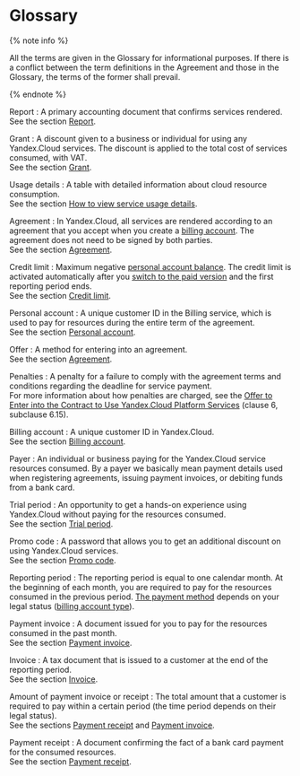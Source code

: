 # Glossary

{% note info %}

All the terms are given in the Glossary for informational purposes. If there is a conflict between the term definitions in the Agreement and those in the Glossary, the terms of the former shall prevail.

{% endnote %}

Report
: A primary accounting document that confirms services rendered.
<br/>See the section [Report](act.md).

Grant
: A discount given to a business or individual for using any Yandex.Cloud services. The discount is applied to the total cost of services consumed, with VAT.
<br/>See the section [Grant](bonus-account.md).

Usage details
: A table with detailed information about cloud resource consumption.
<br/>See the section [How to view service usage details](../operations/check-charges.md).

Agreement
: In Yandex.Cloud, all services are rendered according to an agreement that you accept when you create a [billing account](billing-account.md). The agreement does not need to be signed by both parties.
<br/>See the section [Agreement](contract.md).

Credit limit
:  Maximum negative [personal account balance](../concepts/personal-account.md#balance). The credit limit is activated automatically after you [switch to the paid version](../operations/activate-commercial.md) and the first reporting period ends.
<br/>See the section [Credit limit](credit-limit.md).

Personal account
: A unique customer ID in the Billing service, which is used to pay for resources during the entire term of the agreement.
<br/>See the section [Personal account](personal-account.md).

Offer
: A method for entering into an agreement.
<br/>See the section [Agreement](contract.md).

Penalties
: A penalty for a failure to comply with the agreement terms and conditions regarding the deadline for service payment.
<br/>For more information about how penalties are charged, see the [Offer to Enter into the Contract to Use Yandex.Cloud Platform Services](https://yandex.ru/legal/cloud_oferta/) (clause 6, subclause 6.15).

Billing account
: A unique customer ID in Yandex.Cloud.
<br/>See the section [Billing account](billing-account.md).

Payer
: An individual or business paying for the Yandex.Cloud service resources consumed. By a payer we basically mean payment details used when registering agreements, issuing payment invoices, or debiting funds from a bank card.

Trial period
: An opportunity to get a hands-on experience using Yandex.Cloud without paying for the resources consumed.
<br/>See the section [Trial period](../trial/activation.md).

Promo code
: A password that allows you to get an additional discount on using Yandex.Cloud services.
<br/>See the section [Promo code](promo-code.md).

Reporting period
: The reporting period is equal to one calendar month. At the beginning of each month, you are required to pay for the resources consumed in the previous period. [The payment method](../payment/payment-methods.md) depends on your legal status ([billing account type](../concepts/billing-account.md#ba-types)).

Payment invoice
:  A document issued for you to pay for the resources consumed in the past month.
<br/>See the section [Payment invoice](bill.md).

Invoice
:  A tax document that is issued to a customer at the end of the reporting period.
<br/>See the section [Invoice](invoice.md).

Amount of payment invoice or receipt
: The total amount that a customer is required to pay within a certain period (the time period depends on their legal status).
<br/>See the sections [Payment receipt](individual-bill.md) and [Payment invoice](bill.md).

Payment receipt
:   A document confirming the fact of a bank card payment for the consumed resources.
<br/>See the section [Payment receipt](individual-bill.md).

